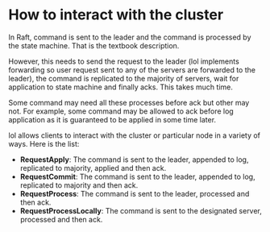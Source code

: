 # How to interact with the cluster

In Raft, command is sent to the leader and the command is processed by the state machine. That is the textbook description.

However, this needs to send the request to the leader (lol implements forwarding so user request sent to any of the servers are forwarded to the leader), the command is replicated to the majority of servers, wait for application to state machine and finally acks. This takes much time.

Some command may need all these processes before ack but other may not. For example, some command may be allowed to ack before log application as it is guaranteed to be applied in some time later.

lol allows clients to interact with the cluster or particular node in a variety of ways. Here is the list:

- **RequestApply**: The command is sent to the leader, appended to log, replicated to majority, applied and then ack.
- **RequestCommit**: The command is sent to the leader, appended to log, replicated to majority and then ack.
- **RequestProcess**: The command is sent to the leader, processed and then ack.
- **RequestProcessLocally**: The command is sent to the designated server, processed and then ack.